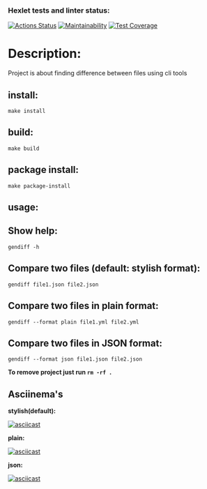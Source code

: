 ### Hexlet tests and linter status:
[![Actions Status](https://github.com/Capnus/python-project-50/actions/workflows/hexlet-check.yml/badge.svg)](https://github.com/Capnus/python-project-50/actions)
[![Maintainability](https://api.codeclimate.com/v1/badges/49b7c9b6bf31f10a8792/maintainability)](https://codeclimate.com/github/Capnus/python-project-50/maintainability)
[![Test Coverage](https://api.codeclimate.com/v1/badges/49b7c9b6bf31f10a8792/test_coverage)](https://codeclimate.com/github/Capnus/python-project-50/test_coverage)

# Description:

Project is about finding difference between files using cli tools


## install:

`make install`

## build:

`make build`

## package install:

`make package-install`

## usage:

## Show help:
    
`gendiff -h`

## Compare two files (default: stylish format):

`gendiff file1.json file2.json`

## Compare two files in plain format:

`gendiff --format plain file1.yml file2.yml`

## Compare two files in JSON format:

`gendiff --format json file1.json file2.json`


**To remove project just run `rm -rf .`**

## Asciinema's

**stylish(default):**

[![asciicast](https://asciinema.org/a/9fz4z0Bg8lDvmqS2IvVOXfP04.svg)](https://asciinema.org/a/9fz4z0Bg8lDvmqS2IvVOXfP04)

**plain:**

[![asciicast](https://asciinema.org/a/PGQrjJmS1GrH2eSw1bPJyecu9.svg)](https://asciinema.org/a/PGQrjJmS1GrH2eSw1bPJyecu9)

**json:**

[![asciicast](https://asciinema.org/a/VqxyWPetqP7iiRTh793YFNNis.svg)](https://asciinema.org/a/VqxyWPetqP7iiRTh793YFNNis)
